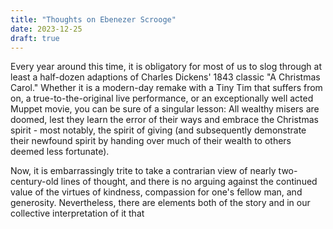 ```yaml
---
title: "Thoughts on Ebenezer Scrooge"
date: 2023-12-25
draft: true
---
```

Every year around this time, it is obligatory for most of us to slog through at least a half-dozen adaptions of Charles Dickens' 1843 classic "A Christmas Carol." Whether it is a modern-day remake with a Tiny Tim that suffers from on, a true-to-the-original live performance, or an exceptionally well acted Muppet movie, you can be sure of a singular lesson: All wealthy misers are doomed, lest they learn the error of their ways and embrace the Christmas spirit - most notably, the spirit of giving (and subsequently demonstrate their newfound spirit by handing over much of their wealth to others deemed less fortunate). 

Now, it is embarrassingly trite to take a contrarian view of nearly two-century-old lines of thought, and there is no arguing against the continued value of the virtues of kindness, compassion for one's fellow man, and generosity. Nevertheless, there are elements both of the story and in our collective interpretation of it that 
<!--stackedit_data:
eyJoaXN0b3J5IjpbLTEwNTEwNTQ5NDddfQ==
-->
